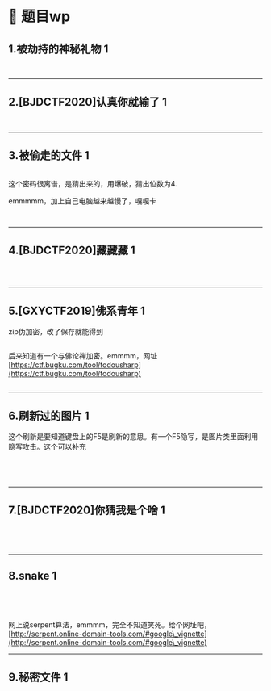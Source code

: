 # 🏩 题目wp

## 1.被劫持的神秘礼物 1

<figure><img src="../.gitbook/assets/image (70).png" alt=""><figcaption></figcaption></figure>

<figure><img src="../.gitbook/assets/image (71).png" alt=""><figcaption></figcaption></figure>





***

## 2.\[BJDCTF2020]认真你就输了 1



<figure><img src="../.gitbook/assets/image (73).png" alt=""><figcaption></figcaption></figure>



<figure><img src="../.gitbook/assets/image (72).png" alt=""><figcaption></figcaption></figure>





***

## 3.被偷走的文件 1

<figure><img src="../.gitbook/assets/image (74).png" alt=""><figcaption></figcaption></figure>

这个密码很离谱，是猜出来的，用爆破，猜出位数为4.

emmmmm，加上自己电脑越来越慢了，嘎嘎卡

<figure><img src="../.gitbook/assets/image (75).png" alt=""><figcaption></figcaption></figure>

<figure><img src="../.gitbook/assets/image (76).png" alt=""><figcaption></figcaption></figure>





***

## 4.\[BJDCTF2020]藏藏藏 1



<figure><img src="../.gitbook/assets/image (78).png" alt=""><figcaption></figcaption></figure>

<figure><img src="../.gitbook/assets/image (77).png" alt=""><figcaption></figcaption></figure>

<figure><img src="../.gitbook/assets/image (79).png" alt=""><figcaption></figcaption></figure>





***

## 5.\[GXYCTF2019]佛系青年 1

zip伪加密，改了保存就能得到

<figure><img src="../.gitbook/assets/image (16).png" alt=""><figcaption></figcaption></figure>

后来知道有一个与佛论禅加密。emmmm，网址[https://ctf.bugku.com/tool/todousharp](https://ctf.bugku.com/tool/todousharp)

<figure><img src="../.gitbook/assets/image (17).png" alt=""><figcaption></figcaption></figure>







***

## 6.刷新过的图片 1

这个刷新是要知道键盘上的F5是刷新的意思。有一个F5隐写，是图片类里面利用隐写攻击。这个可以补充

<figure><img src="../.gitbook/assets/image (21).png" alt=""><figcaption></figcaption></figure>

<figure><img src="../.gitbook/assets/image (22).png" alt=""><figcaption></figcaption></figure>

<figure><img src="../.gitbook/assets/image (23).png" alt=""><figcaption></figcaption></figure>

<figure><img src="../.gitbook/assets/image (24).png" alt=""><figcaption></figcaption></figure>





***

## 7.\[BJDCTF2020]你猜我是个啥 1

<figure><img src="../.gitbook/assets/image (80).png" alt=""><figcaption></figcaption></figure>

<figure><img src="../.gitbook/assets/image (81).png" alt=""><figcaption></figcaption></figure>

<figure><img src="../.gitbook/assets/image (82).png" alt=""><figcaption></figcaption></figure>

<figure><img src="../.gitbook/assets/image (83).png" alt=""><figcaption></figcaption></figure>





***

## 8.snake 1



<figure><img src="../.gitbook/assets/image (84).png" alt=""><figcaption></figcaption></figure>

<figure><img src="../.gitbook/assets/image (85).png" alt=""><figcaption></figcaption></figure>

<figure><img src="../.gitbook/assets/image (86).png" alt=""><figcaption></figcaption></figure>

<figure><img src="../.gitbook/assets/image (87).png" alt=""><figcaption></figcaption></figure>

网上说serpent算法，emmmm，完全不知道笑死。给个网址吧，[http://serpent.online-domain-tools.com/#google\_vignette](http://serpent.online-domain-tools.com/#google\_vignette)













***

## 9.秘密文件 1











